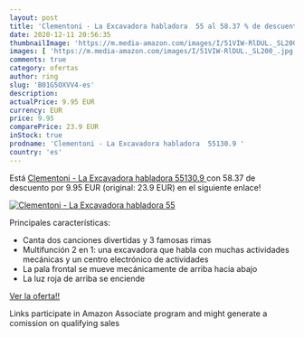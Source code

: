 ```yaml
---
layout: post
title: 'Clementoni - La Excavadora habladora  55 al 58.37 % de descuento'
date: 2020-12-11 20:56:35
thumbnailImage: 'https://m.media-amazon.com/images/I/51VIW-RlDUL._SL200_.jpg'
images: [ 'https://m.media-amazon.com/images/I/51VIW-RlDUL._SL200_.jpg' ]
comments: true
category: ofertas
author: ring
slug: 'B01G5OXVV4-es'
description:
actualPrice: 9.95 EUR
currency: EUR
price: 9.95
comparePrice: 23.9 EUR
inStock: true
prodname: 'Clementoni - La Excavadora habladora  55130.9 '
country: 'es'
---
```


Está [Clementoni - La Excavadora habladora  55130.9 ](https://www.amazon.es/dp/B01G5OXVV4/?tag=tolees-21) con 58.37 de descuento por 9.95 EUR (original: 23.9 EUR) en el siguiente enlace!

[![Clementoni - La Excavadora habladora  55](https://m.media-amazon.com/images/I/51VIW-RlDUL._SL200_.jpg)](https://www.amazon.es/dp/B01G5OXVV4/?tag=tolees-21)

Principales características:

- Canta dos canciones divertidas y 3 famosas rimas
- Multifunción 2 en 1: una excavadora que habla con muchas actividades mecánicas y un centro electrónico de actividades
- La pala frontal se mueve mecánicamente de arriba hacia abajo
- La luz roja de arriba se enciende

[Ver la oferta!!](https://www.amazon.es/dp/B01G5OXVV4/?tag=tolees-21)

Links participate in Amazon Associate program and might generate a comission on qualifying sales


